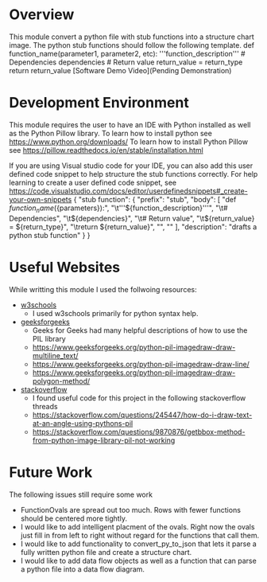 # Overview
This module convert a python file with stub functions into a structure chart image. The python stub functions should follow the following template.
  def function_name(parameter1, parameter2, etc):
    '''function_description'''
    # Dependencies
    dependencies
    # Return value
    return_value = return_type
    return return_value
[Software Demo Video](Pending Demonstration)

# Development Environment
This module requires the user to have an IDE with Python installed as well as the Python Pillow library. 
To learn how to install python see https://www.python.org/downloads/
To learn how to install Python Pillow see https://pillow.readthedocs.io/en/stable/installation.html

If you are using Visual studio code for your IDE, you can also add this user defined code snippet to help structure the stub functions correctly.
For help learning to create a user defined code snippet, see https://code.visualstudio.com/docs/editor/userdefinedsnippets#_create-your-own-snippets
  {
  "stub function": {
      "prefix": "stub",
      "body": [
        "def ${function_name}(${parameters}):",
        "\t'''${function_description}'''",
        "\t# Dependencies",
        "\t${dependencies}",
        "\t# Return value",
        "\t${return_value} = ${return_type}",
        "\treturn ${return_value}",
        "",
        ""
      ],
      "description": "drafts a python stub function"
      }
    }
# Useful Websites
  While writting this module I used the follwoing resources:
  - [w3schools](https://www.w3schools.com/python/)
    - I used w3schools primarily for python syntax help.
  - [geeksforgeeks](www.geeksforgeeks.org)
    - Geeks for Geeks had many helpful descriptions of how to use the PIL library
    - https://www.geeksforgeeks.org/python-pil-imagedraw-draw-multiline_text/
    - https://www.geeksforgeeks.org/python-pil-imagedraw-draw-line/
    - https://www.geeksforgeeks.org/python-pil-imagedraw-draw-polygon-method/
  - [stackoverflow](www.stackoverflow.com)
    - I found useful code for this project in the following stackoverflow threads 
    - https://stackoverflow.com/questions/245447/how-do-i-draw-text-at-an-angle-using-pythons-pil
    - https://stackoverflow.com/questions/9870876/getbbox-method-from-python-image-library-pil-not-working

# Future Work

The following issues still require some work
- FunctionOvals are spread out too much. Rows with fewer functions should be centered more tightly.
- I would like to add intelligent placment of the ovals. Right now the ovals just fill in from left to right without regard for the functions that call them.
- I would like to add functionality to convert_py_to_json that lets it parse a fully written python file and create a structure chart.
- I would like to add data flow objects as well as a function that can parse a python file into a data flow diagram.


